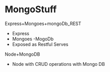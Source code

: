 # MongoStuff

Express+Mongoes+mongoDb_REST 
- Express 
- Mongoes
-MogoDb 
- Exposed as Restful Serves

Node+MongoDB

 - Node with CRUD operations with Mongo DB
